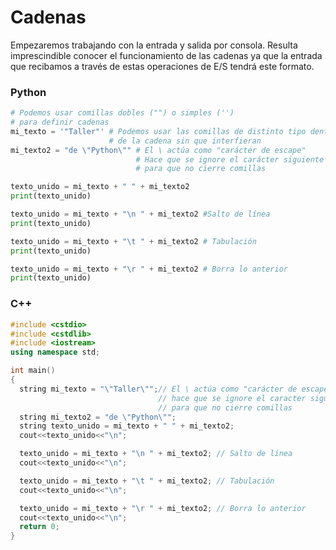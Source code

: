 # Cadenas

Empezaremos trabajando con la entrada y salida por consola. Resulta imprescindible conocer el funcionamiento de las cadenas ya que la entrada que recibamos a través de estas operaciones de E/S tendrá este formato.

### Python

```python
# Podemos usar comillas dobles ("") o simples ('')
# para definir cadenas
mi_texto = '"Taller"' # Podemos usar las comillas de distinto tipo dentro
                      # de la cadena sin que interfieran
mi_texto2 = "de \"Python\"" # El \ actúa como "carácter de escape"
                            # Hace que se ignore el carácter siguiente
                            # para que no cierre comillas

texto_unido = mi_texto + " " + mi_texto2
print(texto_unido)

texto_unido = mi_texto + "\n " + mi_texto2 #Salto de línea
print(texto_unido)

texto_unido = mi_texto + "\t " + mi_texto2 # Tabulación
print(texto_unido)

texto_unido = mi_texto + "\r " + mi_texto2 # Borra lo anterior
print(texto_unido)
```

### C++

```cpp
#include <cstdio>
#include <cstdlib>
#include <iostream>
using namespace std;

int main()
{
  string mi_texto = "\"Taller\"";// El \ actúa como "carácter de escape" y
                                 // hace que se ignore el caracter siguiente
                                 // para que no cierre comillas 
  string mi_texto2 = "de \"Python\""; 
  string texto_unido = mi_texto + " " + mi_texto2;
  cout<<texto_unido<<"\n";

  texto_unido = mi_texto + "\n " + mi_texto2; // Salto de línea
  cout<<texto_unido<<"\n";

  texto_unido = mi_texto + "\t " + mi_texto2; // Tabulación
  cout<<texto_unido<<"\n";

  texto_unido = mi_texto + "\r " + mi_texto2; // Borra lo anterior
  cout<<texto_unido<<"\n";
  return 0;
}
```
